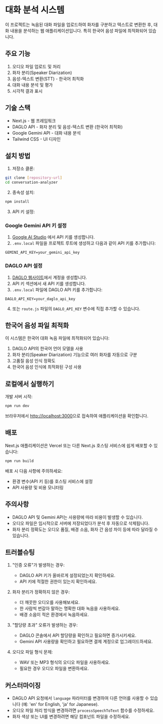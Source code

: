 # 대화 분석 시스템

이 프로젝트는 녹음된 대화 파일을 업로드하여 화자를 구분하고 텍스트로 변환한 후, 대화 내용을 분석하는 웹 애플리케이션입니다. 특히 한국어 음성 파일에 최적화되어 있습니다.

## 주요 기능

1. 오디오 파일 업로드 및 처리
2. 화자 분리(Speaker Diarization)
3. 음성-텍스트 변환(STT) - 한국어 최적화
4. 대화 내용 분석 및 평가
5. 시각적 결과 표시

## 기술 스택

- Next.js - 웹 프레임워크
- DAGLO API - 화자 분리 및 음성-텍스트 변환 (한국어 최적화)
- Google Gemini API - 대화 내용 분석
- Tailwind CSS - UI 디자인

## 설치 방법

1. 저장소 클론:
```bash
git clone [repository-url]
cd conversation-analyzer
```

2. 종속성 설치:
```bash
npm install
```

3. API 키 설정:

### Google Gemini API 키 설정

1. [Google AI Studio](https://ai.google.dev/) 에서 API 키를 생성합니다.
2. `.env.local` 파일을 프로젝트 루트에 생성하고 다음과 같이 API 키를 추가합니다:
```
GEMINI_API_KEY=your_gemini_api_key
```

### DAGLO API 설정

1. [DAGLO 웹사이트](https://daglo.cc)에서 계정을 생성합니다.
2. API 키 섹션에서 새 API 키를 생성합니다.
3. `.env.local` 파일에 DAGLO API 키를 추가합니다:
```
DAGLO_API_KEY=your_daglo_api_key
```
4. 또는 `route.js` 파일의 `DAGLO_API_KEY` 변수에 직접 추가할 수 있습니다.

## 한국어 음성 파일 최적화

이 시스템은 한국어 대화 녹음 파일에 최적화되어 있습니다:

1. DAGLO API의 한국어 언어 모델을 사용
2. 화자 분리(Speaker Diarization) 기능으로 여러 화자를 자동으로 구분
3. 고품질 음성 인식 정확도
4. 한국어 음성 인식에 최적화된 구성 사용

## 로컬에서 실행하기

개발 서버 시작:
```bash
npm run dev
```

브라우저에서 [http://localhost:3000](http://localhost:3000)으로 접속하여 애플리케이션을 확인합니다.

## 배포

Next.js 애플리케이션은 Vercel 또는 다른 Next.js 호스팅 서비스에 쉽게 배포할 수 있습니다:

```bash
npm run build
```

배포 시 다음 사항에 주의하세요:
- 환경 변수(API 키 등)를 호스팅 서비스에 설정
- API 사용량 및 비용 모니터링

## 주의사항

- DAGLO API 및 Gemini API는 사용량에 따라 비용이 발생할 수 있습니다.
- 오디오 파일은 임시적으로 서버에 저장되었다가 분석 후 자동으로 삭제됩니다.
- 화자 분리 정확도는 오디오 품질, 배경 소음, 화자 간 음성 차이 등에 따라 달라질 수 있습니다.

## 트러블슈팅

1. "인증 오류"가 발생하는 경우:
   - DAGLO API 키가 올바르게 설정되었는지 확인하세요.
   - API 키에 적절한 권한이 있는지 확인하세요.

2. 화자 분리가 정확하지 않은 경우:
   - 더 깨끗한 오디오를 사용해보세요.
   - 한 사람씩 번갈아 말하는 명확한 대화 녹음을 사용하세요.
   - 배경 소음이 적은 환경에서 녹음하세요.

3. "할당량 초과" 오류가 발생하는 경우:
   - DAGLO 콘솔에서 API 할당량을 확인하고 필요하면 증가시키세요.
   - Gemini API 사용량을 확인하고 필요하면 결제 계정으로 업그레이드하세요.

4. 오디오 파일 형식 문제:
   - WAV 또는 MP3 형식의 오디오 파일을 사용하세요.
   - 필요한 경우 오디오 파일을 변환하세요.

## 커스터마이징

- DAGLO API 요청에서 `language` 파라미터를 변경하여 다른 언어를 사용할 수 있습니다 (예: 'en' for English, 'ja' for Japanese).
- 오디오 파일 처리 방식을 변경하려면 `processSpeechToText` 함수를 수정하세요.
- 화자 색상 또는 UI를 변경하려면 해당 컴포넌트 파일을 수정하세요. 
